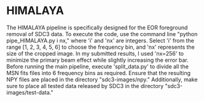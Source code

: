 # HIMALAYA  
The HIMALAYA pipeline is specifically designed for the EOR foreground removal of SDC3 data. To execute the code, use the command line "python pipe_HIMALAYA.py i nx," where 'i' and 'nx' are integers. Select 'i' from the range [1, 2, 3, 4, 5, 6] to choose the frequency bin, and 'nx' represents the size of the cropped image. In my submitted results, I used 'nx=256' to minimize the primary beam effect while slightly increasing the error bar.  Before running the main pipeline, execute 'split_data.py' to divide all the MSN fits files into 6 frequency bins as required. Ensure that the resulting NPY files are placed in the directory "sdc3-images/npy." Additionally, make sure to place all tested data released by SDC3 in the directory "sdc3-images/test-data."  
